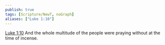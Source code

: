 ```yaml
---
publish: true
tags: [Scripture/NewT, noGraph]
aliases: ["Luke 1:10"]
---
```

[Luke 1:10](https://churchofjesuschrist.org/study/scriptures/nt/luke/1?lang=eng&id=p10#p10) And the whole multitude of the people were praying without at the time of incense.
